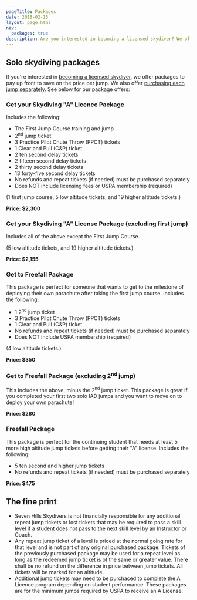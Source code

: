 ```yaml
---
pageTitle: Packages
date: 2018-02-15
layout: page.html
nav:
  packages: true
description: Are you interested in becoming a licensed skydiver? We offer solo skydiving packages to get your A license and save on the price per jump.
---
```


## Solo skydiving packages

If you're interested in [becoming a licensed skydiver](../learn-to-skydive), we offer packages to pay up front to save on the price per jump. We also offer [purchasing each jump separately](../solo-rates). See below for our package offers:

###  Get your Skydiving "A" Licence Package

Includes the following:

 * The First Jump Course training and jump
 * 2<sup>nd</sup> jump ticket
 * 3 Practice Pilot Chute Throw (PPCT) tickets
 * 1 Clear and Pull (C&P) ticket
 * 2 ten second delay tickets
 * 2 fifteen second delay tickets
 * 2 thirty second delay tickets
 * 13 forty-five second delay tickets
 * No refunds and repeat tickets (if needed) must be purchased separately
 * Does NOT include licensing fees or USPA membership (required)

(1 first jump course, 5 low altitude tickets, and 19 higher altitude tickets.)

__Price: $2,300__

### Get your Skydiving "A" License Package (excluding first jump)

Includes all of the above except the First Jump Course.

(5 low altitude tickets, and 19 higher altitude tickets.)

__Price: $2,155__

### Get to Freefall Package

This package is perfect for someone that wants to get to the milestone of deploying their own parachute after taking the first jump course. Includes the following:
 
 * 1 2<sup>nd</sup> jump ticket
 * 3 Practice Pilot Chute Throw (PPCT) tickets
 * 1 Clear and Pull (C&P) ticket
 * No refunds and repeat tickets (if needed) must be purchased separately
 * Does NOT include USPA membership (required)

(4 low altitude tickets.)

__Price: $350__

### Get to Freefall Package (excluding 2<sup>nd</sup> jump)

This includes the above, minus the 2<sup>nd</sup> jump ticket. This package is great if you completed your first two solo IAD jumps and you want to move on to deploy your own parachute!

__Price: $280__

### Freefall Package

This package is perfect for the continuing student that needs at least 5 more high altitude jump tickets before getting their "A" license. Includes the following:

 * 5 ten second and higher jump tickets
 * No refunds and repeat tickets (if needed) must be purchased separately

__Price: $475__

## The fine print

 * Seven Hills Skydivers is not financially responsible for any additional repeat jump tickets or lost tickets that may be required to pass a skill level if a student does not pass to the next skill level by an Instructor or Coach.
 * Any repeat jump ticket of a level is priced at the normal going rate for that level and is not part of any original purchased package.  Tickets of the previously purchased package may be used for a repeat level as long as the redeemed jump ticket is of the same or greater value.  There shall be no refund on the difference in price between jump tickets.  All tickets will be marked for an altitude.
 * Additional jump tickets may need to be purchaced to complete the A Licence program depending on student performance.  These packages are for the minimum jumps required by USPA to receive an A License.
